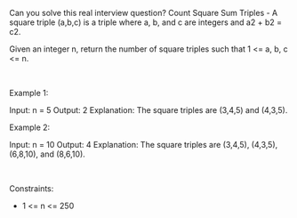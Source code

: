 Can you solve this real interview question? Count Square Sum Triples - A square triple (a,b,c) is a triple where a, b, and c are integers and a2 + b2 = c2.

Given an integer n, return the number of square triples such that 1 <= a, b, c <= n.

 

Example 1:


Input: n = 5
Output: 2
Explanation: The square triples are (3,4,5) and (4,3,5).


Example 2:


Input: n = 10
Output: 4
Explanation: The square triples are (3,4,5), (4,3,5), (6,8,10), and (8,6,10).


 

Constraints:

 * 1 <= n <= 250